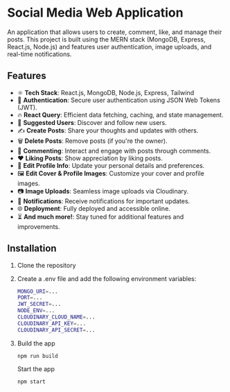 # Social Media Web Application 

An application that allows users to create, comment, like, and manage their posts. This project is built using the MERN stack (MongoDB, Express, React.js, Node.js) and features user authentication, image uploads, and real-time notifications.

## Features

- ⚛️ **Tech Stack**: React.js, MongoDB, Node.js, Express, Tailwind  
- 🔐 **Authentication**: Secure user authentication using JSON Web Tokens (JWT).  
- 🔥 **React Query**: Efficient data fetching, caching, and state management.  
- 👥 **Suggested Users**: Discover and follow new users.  
- ✍️ **Create Posts**: Share your thoughts and updates with others.  
- 🗑️ **Delete Posts**: Remove posts (if you're the owner).  
- 💬 **Commenting**: Interact and engage with posts through comments.  
- ❤️ **Liking Posts**: Show appreciation by liking posts.  
- 📝 **Edit Profile Info**: Update your personal details and preferences.  
- 🖼️ **Edit Cover & Profile Images**: Customize your cover and profile images.  
- 📷 **Image Uploads**: Seamless image uploads via Cloudinary.  
- 🔔 **Notifications**: Receive notifications for important updates.  
- 🌐 **Deployment**: Fully deployed and accessible online.  
- ⏳ **And much more!**: Stay tuned for additional features and improvements.

## Installation

1. Clone the repository
2. Create a .env file and add the following environment variables:
   ```bash
   MONGO_URI=...
   PORT=...
   JWT_SECRET=...
   NODE_ENV=...
   CLOUDINARY_CLOUD_NAME=...
   CLOUDINARY_API_KEY=...
   CLOUDINARY_API_SECRET=...
   
3. Build the app

   ```shell
   npm run build
   ```

    Start the app

   ```shell
   npm start
   ```   

